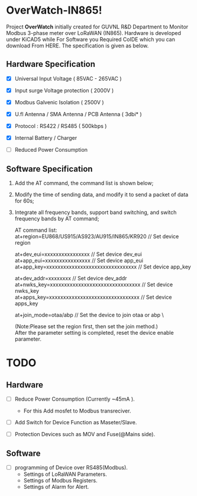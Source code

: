 # OverWatch-IN865!

Project **OverWatch** initially created for GUVNL R&D Department to Monitor Modbus 3-phase meter over LoRaWAN (IN865). Hardware is developed under KiCAD5 while For Software you Required CoIDE which you can download From HERE. The specification is given as below.

## Hardware Specification

 - [x] Universal Input Voltage ( 85VAC - 265VAC )
 - [x] Input surge Voltage protection ( 2000V )
 - [x] Modbus Galvenic Isolation ( 2500V )
 - [x] U.fl Antenna / SMA Antenna / PCB Antenna ( 3dbi* )
 - [x] Protocol : RS422 / RS485 ( 500kbps )
 - [x] Internal Battery / Charger
 - [ ] Reduced Power Consumption

 

## Software Specification
1.  Add the AT command, the command list is shown below;
2.  Modify the time of sending data, and modify it to send a packet of data for 60s;
3.  Integrate all frequency bands, support band switching, and switch frequency bands by AT command;

     AT command list: \
     at+region=EU868/US915/AS923/AU915/IN865/KR920    // Set device region
     
     at+dev_eui=xxxxxxxxxxxxxxxx                      //  Set device dev_eui  \
     at+app_eui=xxxxxxxxxxxxxxxx                      // Set device app_eui  \
     at+app_key=xxxxxxxxxxxxxxxxxxxxxxxxxxxxxxxx      //  Set device app_key 

     at+dev_addr=xxxxxxxx                             // Set device dev_addr \
     at+nwks_key=xxxxxxxxxxxxxxxxxxxxxxxxxxxxxxxx     //  Set device nwks_key  \
     at+apps_key=xxxxxxxxxxxxxxxxxxxxxxxxxxxxxxxx     // Set device apps_key  

     at+join_mode=otaa/abp                            // Set the device to join otaa or abp \

     (Note:Please set the region first, then set the join method.)  \
     After the parameter setting is completed, reset the device enable parameter.


# TODO

## Hardware

 - [ ] Reduce Power Consumption (Currently ~45mA ).
	 - For this Add mosfet to Modbus transreciver.
 - [ ] Add Switch for Device Function as Maseter/Slave.
 - [ ] Protection Devices such as MOV and Fuse(@Mains side).
 

## Software 

 - [ ] programming of Device over RS485(Modbus).
	 - Settings of LoRaWAN Parameters.
	 - Settings of Modbus Registers.
	 - Settings of Alarm for Alert.

